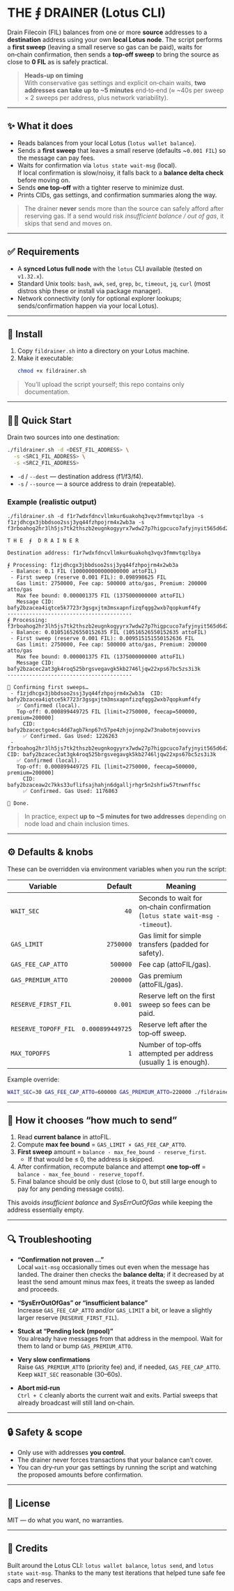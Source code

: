 # THE ⨎ DRAINER (Lotus CLI)

Drain Filecoin (FIL) balances from one or more **source** addresses to a **destination** address using your own
**local Lotus node**. The script performs a **first sweep** (leaving a small reserve so gas can be paid),
waits for on‑chain confirmation, then sends a **top‑off sweep** to bring the source as close to **0 FIL**
as is safely practical.

> **Heads‑up on timing**  
> With conservative gas settings and explicit on‑chain waits, **two addresses can take up to ~5 minutes** end‑to‑end
> (≈ ~40s per sweep × 2 sweeps per address, plus network variability).

---

## ✨ What it does

- Reads balances from your local Lotus (`lotus wallet balance`).
- Sends a **first sweep** that leaves a small reserve (defaults ~`0.001 FIL`) so the message can pay fees.
- Waits for confirmation via `lotus state wait-msg` (local).  
  If local confirmation is slow/noisy, it falls back to a **balance delta check** before moving on.
- Sends **one top‑off** with a tighter reserve to minimize dust.
- Prints CIDs, gas settings, and confirmation summaries along the way.

> The drainer **never** sends more than the source can safely afford after reserving gas.
> If a send would risk *insufficient balance / out of gas*, it skips that send and moves on.

---

## ✅ Requirements

- A **synced Lotus full node** with the `lotus` CLI available (tested on `v1.32.x`).
- Standard Unix tools: `bash`, `awk`, `sed`, `grep`, `bc`, `timeout`, `jq`, `curl` (most distros ship these or install via package manager).
- Network connectivity (only for optional explorer lookups; sends/confirmation happen via your local Lotus).

---

## 🔧 Install

1. Copy `fildrainer.sh` into a directory on your Lotus machine.
2. Make it executable:
   ```bash
   chmod +x fildrainer.sh
   ```

> You’ll upload the script yourself; this repo contains only documentation.

---

## 🏃‍♀️ Quick Start

Drain two sources into one destination:

```bash
./fildrainer.sh -d <DEST_FIL_ADDRESS> \
  -s <SRC1_FIL_ADDRESS> \
  -s <SRC2_FIL_ADDRESS>
```

- `-d` / `--dest` — destination address (f1/f3/f4).
- `-s` / `--source` — a source address to drain (repeatable).

### Example (realistic output)

```text
./fildrainer.sh -d f1r7wdxfdncvllmkur6uakohq3vqv3fmmvtqzlbya -s f1zjdhcgx3jbbdsoo2ssj3yq44fzhpojrm4x2wb3a -s f3rboahog2hr3lh5js7tk2thszb2eugnkogyyrx7wdw27p7higpcuco7afyjnyit565d6d2yfqnvm3r5r7ybua 

T H E  ⨎  D R A I N E R

Destination address: f1r7wdxfdncvllmkur6uakohq3vqv3fmmvtqzlbya

⨎ Processing: f1zjdhcgx3jbbdsoo2ssj3yq44fzhpojrm4x2wb3a
 - Balance: 0.1 FIL (100000000000000000 attoFIL)
 - First sweep (reserve 0.001 FIL): 0.098998625 FIL
   Gas limit: 2750000, Fee cap: 500000 atto/gas, Premium: 200000 atto/gas
   Max fee bound: 0.000001375 FIL (1375000000000 attoFIL)
   Message CID: bafy2bzacea4iqtce5k7723r3gsgxjtm3msxapnfizqfqgg2wxb7qopkumf4fy
----------------------------------------
⨎ Processing: f3rboahog2hr3lh5js7tk2thszb2eugnkogyyrx7wdw27p7higpcuco7afyjnyit565d6d2yfqnvm3r5r7ybua
 - Balance: 0.010516526550152635 FIL (10516526550152635 attoFIL)
 - First sweep (reserve 0.001 FIL): 0.009515151550152636 FIL
   Gas limit: 2750000, Fee cap: 500000 atto/gas, Premium: 200000 atto/gas
   Max fee bound: 0.000001375 FIL (1375000000000 attoFIL)
   Message CID: bafy2bzacec2at3gk4roq525brgsvegavgk5kb2746ljqw22xps67bc5zs3i3k
----------------------------------------

🔎 Confirming first sweeps…
 - f1zjdhcgx3jbbdsoo2ssj3yq44fzhpojrm4x2wb3a  CID: bafy2bzacea4iqtce5k7723r3gsgxjtm3msxapnfizqfqgg2wxb7qopkumf4fy
   ✅ Confirmed (local).
   Top-off: 0.000899449725 FIL [limit=2750000, feecap=500000, premium=200000]
     CID: bafy2bzacectgo4cs4dd7agb7knp67n57pe4zhjojnnp2w73nabotmjoovvivs
     ✅ Confirmed. Gas Used: 1226263
 - f3rboahog2hr3lh5js7tk2thszb2eugnkogyyrx7wdw27p7higpcuco7afyjnyit565d6d2yfqnvm3r5r7ybua  CID: bafy2bzacec2at3gk4roq525brgsvegavgk5kb2746ljqw22xps67bc5zs3i3k
   ✅ Confirmed (local).
   Top-off: 0.000899449725 FIL [limit=2750000, feecap=500000, premium=200000]
     CID: bafy2bzaceaw2c7kks33uflifsajhahjn6dgalljrhgr5n2shfiw57tnwnffsc
     ✅ Confirmed. Gas Used: 1176863

🎉 Done.
```

> In practice, expect **up to ~5 minutes for two addresses** depending on node load and chain inclusion times.

---

## ⚙️ Defaults & knobs

These can be overridden via environment variables when you run the script:

| Variable | Default | Meaning |
|---|---:|---|
| `WAIT_SEC` | `40` | Seconds to wait for on‑chain confirmation (`lotus state wait-msg --timeout`). |
| `GAS_LIMIT` | `2750000` | Gas limit for simple transfers (padded for safety). |
| `GAS_FEE_CAP_ATTO` | `500000` | Fee cap (attoFIL/gas). |
| `GAS_PREMIUM_ATTO` | `200000` | Gas premium (attoFIL/gas). |
| `RESERVE_FIRST_FIL` | `0.001` | Reserve left on the first sweep so fees can be paid. |
| `RESERVE_TOPOFF_FIL` | `0.000899449725` | Reserve left after the top‑off sweep. |
| `MAX_TOPOFFS` | `1` | Number of top‑offs attempted per address (usually 1 is enough). |

Example override:
```bash
WAIT_SEC=30 GAS_FEE_CAP_ATTO=600000 GAS_PREMIUM_ATTO=220000 ./fildrainer.sh -d <DEST> -s <SRC>
```

---

## 🧠 How it chooses “how much to send”

1. Read **current balance** in attoFIL.  
2. Compute **max fee bound** = `GAS_LIMIT × GAS_FEE_CAP_ATTO`.  
3. **First sweep** amount = `balance - max_fee_bound - reserve_first`.  
   - If that would be ≤ 0, the address is skipped.  
4. After confirmation, recompute balance and attempt **one top‑off** = `balance - max_fee_bound - reserve_topoff`.  
5. Final balance should be only dust (close to 0, but still large enough to pay for any pending message costs).

This avoids *insufficient balance* and *SysErrOutOfGas* while keeping the address essentially empty.

---

## 🔍 Troubleshooting

- **“Confirmation not proven …”**  
  Local `wait-msg` occasionally times out even when the message has landed. The drainer then checks the **balance delta**; if it decreased by at least the send amount minus max fees, it treats the sweep as landed and proceeds.

- **“SysErrOutOfGas” or “insufficient balance”**  
  Increase `GAS_FEE_CAP_ATTO` and/or `GAS_LIMIT` a bit, or leave a slightly larger reserve (`RESERVE_FIRST_FIL`).

- **Stuck at “Pending lock (mpool)”**  
  You already have messages from that address in the mempool. Wait for them to land or bump `GAS_PREMIUM_ATTO`.

- **Very slow confirmations**  
  Raise `GAS_PREMIUM_ATTO` (priority fee) and, if needed, `GAS_FEE_CAP_ATTO`. Keep `WAIT_SEC` reasonable (30–60s).

- **Abort mid‑run**  
  `Ctrl + C` cleanly aborts the current wait and exits. Partial sweeps that already broadcast will still land on‑chain.

---

## 🔒 Safety & scope

- Only use with addresses **you control**.  
- The drainer never forces transactions that your balance can’t cover.  
- You can dry‑run your gas settings by running the script and watching the proposed amounts before confirmation.

---

## 📜 License

MIT — do what you want, no warranties.

---

## 🙌 Credits

Built around the Lotus CLI: `lotus wallet balance`, `lotus send`, and `lotus state wait-msg`.
Thanks to the many test iterations that helped tune safe fee caps and reserves.
